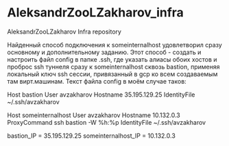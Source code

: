 # AleksandrZooLZakharov_infra
AleksandrZooLZakharov Infra repository

Найденный способ подключения к someinternalhost удовлетворил сразу основному и дополнительному заданию. 
Этот способ - создать и настроить файл config в папке .ssh, где указать алиасы обоих хостов и проброс ssh туннеля сразу к someinternalhost сквозь bastion, применяя локальный ключ ssh сессии, привязанный в gcp ко всем создаваемым там вирт.машинам.
Текст файла config в моём случае таков:

Host bastion
 User avzakharov
 Hostname 35.195.129.25
 IdentityFile ~/.ssh/avzakharov

Host someinternalhost
 User avzakharov
 Hostname 10.132.0.3
 ProxyCommand ssh bastion -W %h:%p
 IdentityFile ~/.ssh/avzakharov

bastion_IP = 35.195.129.25
someinternalhost_IP = 10.132.0.3


